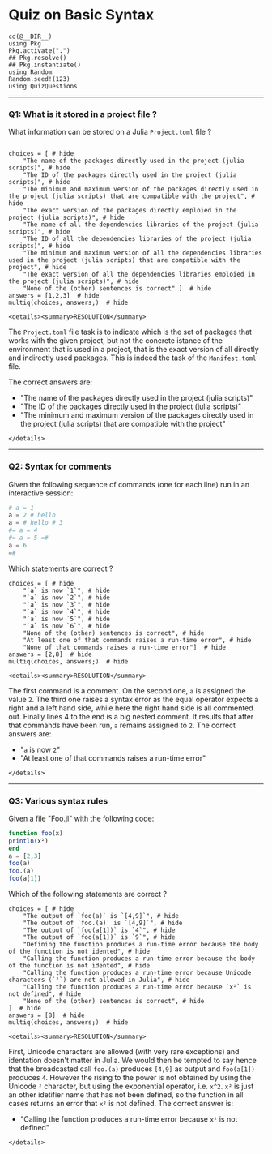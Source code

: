 # Quiz on Basic Syntax

```@setup q0101
cd(@__DIR__)    
using Pkg      
Pkg.activate(".")  
## Pkg.resolve()   
## Pkg.instantiate()
using Random
Random.seed!(123)
using QuizQuestions
```

--------------------------------------------------------------------------------
### Q1: What is it stored in a project file ?

What information can be stored on a Julia `Project.toml` file ?

```@example q0101

choices = [ # hide
    "The name of the packages directly used in the project (julia scripts)", # hide
    "The ID of the packages directly used in the project (julia scripts)", # hide
    "The minimum and maximum version of the packages directly used in the project (julia scripts) that are compatible with the project", # hide
    "The exact version of the packages directly emploied in the project (julia scripts)", # hide
    "The name of all the dependencies libraries of the project (julia scripts)", # hide
    "The ID of all the dependencies libraries of the project (julia scripts)", # hide
    "The minimum and maximum version of all the dependencies libraries used in the project (julia scripts) that are compatible with the project", # hide
    "The exact version of all the dependencies libraries emploied in the project (julia scripts)", # hide
    "None of the (other) sentences is correct" ]  # hide
answers = [1,2,3]  # hide
multiq(choices, answers;)  # hide

```

```@raw html
<details><summary>RESOLUTION</summary>
```

The `Project.toml` file task is to indicate which is the set of packages that works with the given project, but not the concrete istance of the environment that is used in a project, that is the exact version of all directly and indirectly used packages. This is indeed the task of the `Manifest.toml` file.

The correct answers are:
  - "The name of the packages directly used in the project (julia scripts)"
  - "The ID of the packages directly used in the project (julia scripts)"
  - "The minimum and maximum version of the packages directly used in the project (julia scripts) that are compatible with the project"
```@raw html
</details>
```

--------------------------------------------------------------------------------
### Q2: Syntax for comments

Given the following sequence of commands (one for each line) run in an interactive session:

```julia
# a = 1
a = 2 # hello
a = # hello # 3
#= a = 4
#= a = 5 =#
a = 6
=#
```

Which statements are correct ?

```@example q0101
choices = [ # hide
    "`a` is now `1`", # hide
    "`a` is now `2`", # hide
    "`a` is now `3`", # hide
    "`a` is now `4`", # hide
    "`a` is now `5`", # hide
    "`a` is now `6`", # hide
    "None of the (other) sentences is correct", # hide
    "At least one of that commands raises a run-time error", # hide
    "None of that commands raises a run-time error"]  # hide
answers = [2,8]  # hide
multiq(choices, answers;)  # hide
```

```@raw html
<details><summary>RESOLUTION</summary>
```
The first command is a comment. On the second one, `a` is assigned the value `2`. The third one raises a syntax error as the equal operator expects a right and a left hand side, while here the right hand side is all commented out. Finally lines 4  to the end is a big nested comment. It results that after that commands have been run, `a` remains assigned to `2`.
The correct answers are:
- "`a` is now `2`"
- "At least one of that commands raises a run-time error"
```@raw html
</details>
```

--------------------------------------------------------------------------------
### Q3: Various syntax rules

Given a file "Foo.jl" with the following code:
```julia
function foo(x)
println(x²)
end
a = [2,3]
foo(a)
foo.(a)
foo(a[1])
```
Which of the following statements are correct ?

```@example q0101
choices = [ # hide
    "The output of `foo(a)` is `[4,9]`", # hide
    "The output of `foo.(a)` is `[4,9]`", # hide
    "The output of `foo(a[1])` is `4`", # hide
    "The output of `foo(a[1])` is `9`", # hide
    "Defining the function produces a run-time error because the body of the function is not idented", # hide
    "Calling the function produces a run-time error because the body of the function is not idented", # hide
    "Calling the function produces a run-time error because Unicode characters (`²`) are not allowed in Julia", # hide
    "Calling the function produces a run-time error because `x²` is not defined", # hide
    "None of the (other) sentences is correct", # hide
]  # hide
answers = [8]  # hide
multiq(choices, answers;)  # hide
```

```@raw html
<details><summary>RESOLUTION</summary>
```

First, Unicode characters are allowed (with very rare exceptions) and identation doesn't matter in Julia. We would then be tempted to say hence that the broadcasted call `foo.(a)` produces `[4,9]` as output and `foo(a[1])` produces `4`. However the rising to the power is not obtained by using the Unicode `²` character, but using the exponential operator, i.e. `x^2`. `x²` is just an other idetifier name that has not been defined, so the function in all cases returns an error that `x²` is not defined.
The correct answer is:
  - "Calling the function produces a run-time error because `x²` is not defined"
```@raw html
</details>
```
